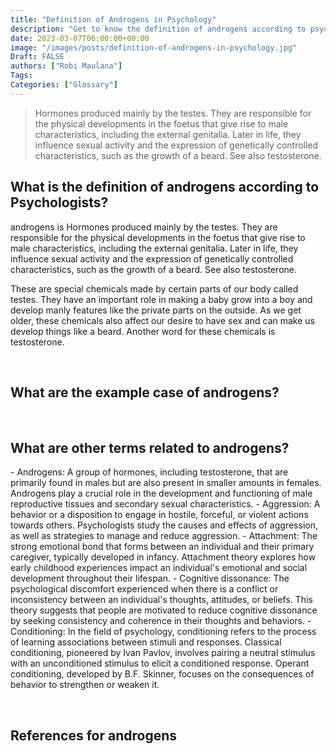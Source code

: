 ```yaml
---
title: "Definition of Androgens in Psychology"
description: "Get to know the definition of androgens according to psychologists."
date: 2023-03-07T06:00:00+00:00
image: "/images/posts/definition-of-androgens-in-psychology.jpg"
Draft: FALSE
authors: ["Robi Maulana"]
Tags: 
Categories: ["Glossary"]
---
```






> Hormones produced mainly by the testes. They are responsible for the physical developments in the foetus that give rise to male characteristics, including the external genitalia. Later in life, they influence sexual activity and the expression of genetically controlled characteristics, such as the growth of a beard. See also testosterone.

## What is the definition of androgens according to Psychologists?

androgens is Hormones produced mainly by the testes. They are responsible for the physical developments in the foetus that give rise to male characteristics, including the external genitalia. Later in life, they influence sexual activity and the expression of genetically controlled characteristics, such as the growth of a beard. See also testosterone.

These are special chemicals made by certain parts of our body called testes. They have an important role in making a baby grow into a boy and develop manly features like the private parts on the outside. As we get older, these chemicals also affect our desire to have sex and can make us develop things like a beard. Another word for these chemicals is testosterone.

 

## What are the example case of androgens?

 

## What are other terms related to androgens?

\- Androgens: A group of hormones, including testosterone, that are primarily found in males but are also present in smaller amounts in females. Androgens play a crucial role in the development and functioning of male reproductive tissues and secondary sexual characteristics. - Aggression: A behavior or a disposition to engage in hostile, forceful, or violent actions towards others. Psychologists study the causes and effects of aggression, as well as strategies to manage and reduce aggression. - Attachment: The strong emotional bond that forms between an individual and their primary caregiver, typically developed in infancy. Attachment theory explores how early childhood experiences impact an individual's emotional and social development throughout their lifespan. - Cognitive dissonance: The psychological discomfort experienced when there is a conflict or inconsistency between an individual's thoughts, attitudes, or beliefs. This theory suggests that people are motivated to reduce cognitive dissonance by seeking consistency and coherence in their thoughts and behaviors. - Conditioning: In the field of psychology, conditioning refers to the process of learning associations between stimuli and responses. Classical conditioning, pioneered by Ivan Pavlov, involves pairing a neutral stimulus with an unconditioned stimulus to elicit a conditioned response. Operant conditioning, developed by B.F. Skinner, focuses on the consequences of behavior to strengthen or weaken it.

 

## References for androgens
